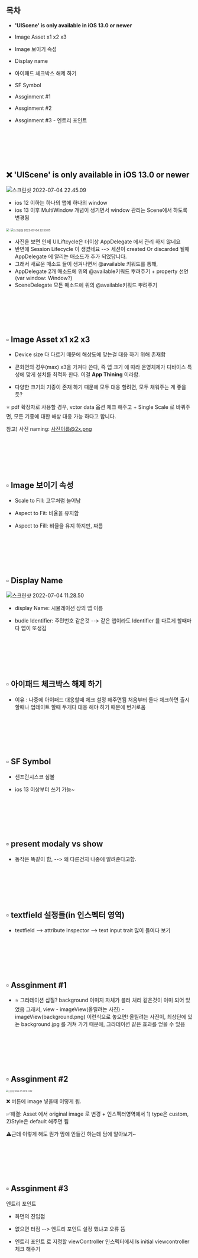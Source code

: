 

## 목차

* **'UIScene' is only available in iOS 13.0 or newer**

* Image Asset x1 x2 x3
* Image 보이기 속성
* Display name
* 아이패드 체크박스 해제 하기 
* SF Symbol
* Assginment #1
* Assginment #2
* Assginment #3 - 엔트리 포인트 

<br/><br/><br/>

<br/>

## ❌ 'UIScene' is only available in iOS 13.0 or newer

![스크린샷 2022-07-04 22.45.09](https://user-images.githubusercontent.com/106936018/177170893-68bb8250-247c-4f17-9622-07bc2e41f18c.png)

* ios 12 이하는 하나의 앱에 하나의 window
* ios 13 이후 MultiWindow 개념이 생기면서 window 관리는 Scene에서 하도록 변경됨

<img src="https://user-images.githubusercontent.com/106936018/177171046-2a6cf88f-b2a4-47e4-970f-a4f5655fd057.png" style="zoom:50%;" />



<img src="https://user-images.githubusercontent.com/106936018/177171113-153b10c0-fa13-429f-89f3-3e1a34908746.png" alt="스크린샷 2022-07-04 22.53.05" style="zoom:50%;" />

* 사진을 보면 인제 UILiftcycle은 더이상 AppDelegate 에서 관리 하지 않네요
* 반면에 Session Lifecycle 이 생겼네요 --> 세션이 created Or discarded 될때 AppDelegate 에 알리는 매소드가 추가 되었답니다.
* 그래서 새로운 매소드 들이 생겨나면서 @available 키워드를 통해,
* AppDelegate 2개 매소드에 위의 @available키워드 뿌려주기 + property 선언 (var window: Window?)
* SceneDelegate 모든 매소드에  위의 @available키워드 뿌려주기

<br/><br/><br/>

<br/>



## ▫️ Image Asset x1 x2 x3

* Device size 다 다르기 때문에 해상도에 맞는걸 대응 하기 위해 존재함

* 큰화면의 경우(max) x3을 가져다 쓴다, 즉 앱 크기 에 따라 운영체제가 디바이스 특성에 맞게 설치를 최적화 한다.
  이걸  **App Thining** 이라함.

* 다양한 크기의 기종이 존재 하기 때문에 모두 대응 할려면, 모두 채워주는 게 좋을듯?

⭐️ pdf 확장자로 사용할 경우, vctor data 옵션 체크 해주고 + Single Scale 로 바꿔주면, 모든 기종에 대한 해상 대응 가능 하다고 합니다. 

참고) 사진 naming: 사진이름@2x.png

<br/><br/><br/>

<br/>

## ▫️ Image 보이기 속성



* Scale to Fill: 고무처럼 늘어남

* Aspect to Fit: 비율을 유지함

* Aspect to Fill: 비율을 유지 하지만, 짜름

<br/><br/><br/>

<br/>

## ▫️ Display Name

![스크린샷 2022-07-04 11.28.50](https://user-images.githubusercontent.com/106936018/177162690-7cf0bffd-a336-4624-a903-2c349f1d2958.png)

* display Name: 시뮬레이션 상의 앱 이름

* budle Identifier: 주민번호 같은것 --> 같은 앱이라도 Identifier 를 다르게 할때마다 앱이 또생김

<br/><br/><br/>

<br/>

## ▫️ 아이패드 체크박스 해제 하기 



* 이유 : 나중에 아이패드 대응할때 체크 설정 해주면됨
  처음부터 둘다 체크하면 출시할때나 업데이트 할때 두개다 대응 해야 하기 때문에 번거로움

<br/><br/><br/>

<br/>

## ▫️ SF Symbol



* 샌프란시스코 심볼

* ios 13 이상부터 쓰기 가능~

<br/><br/><br/>

<br/>

## ▫️ present modaly vs show



* 동작은 똑같이 함, --> 왜 다른건지 나중에 알려준다고함.

<br/><br/>

<br/><br/>

## ▫️ textfield 설정들(in 인스펙터 영역)



* textfield --> attribute inspector --> text input trait 많이 들여다 보기 

<br/><br/>

<br/><br/>

## ▫️ Assginment #1



* ⭐️ 그라데이션 삽질?
  background 이미지 자체가 블러 처리 같은것이 이미 되어 있었음
  그래서, view - imageView(올릴려는 사진) - imageView(background.png)
  이런식으로 놓으면! 올릴려는 사진이, 최상단에 있는 background.jpg 를 거쳐 가기 때문에, 
  그라데이션 같은 효과를 얻을 수 있음

<br/><br/><br/>

<br/>

## ▫️ Assginment #2





<img src="https://user-images.githubusercontent.com/106936018/177162870-d3668a06-9723-4567-a72b-61b42a538039.png" alt="스크린샷 2022-07-04 18.43.02" style="zoom:33%;" />

❌ 버튼에 image 넣을때 이렇게 됨. 

✅해결: Asset 에서 original image 로 변경 + 인스펙터영역에서 1) type은 custom, 2)Style은 default 해주면 됨

⚠️근데 이렇게 해도 뭔가 맘에 안들긴 하는데 담에 알아보기~

<br/><br/><br/>

<br/>

## ▫️ Assginment #3

엔트리 포인트

* 화면의 진입점

* 없으면 터짐 -->  엔트리 포인트 설정 했냐고 오류 뜸

* 엔트리 포인트 로 지정할 viewController 인스펙터에서 Is initial viewcontroller 체크 해주기

  





